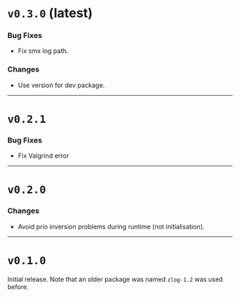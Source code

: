 # `v0.3.0` (latest)

### Bug Fixes

 - Fix smx log path.

### Changes

 - Use version for dev package. 


-------------------
# `v0.2.1`

### Bug Fixes

 - Fix Valgrind error


-------------------
# `v0.2.0`

### Changes

 - Avoid prio inversion problems during runtime (not initialisation).


-------------------
# `v0.1.0`

Initial release.
Note that an older package was named `zlog-1.2` was used before.
